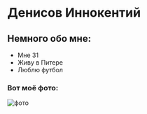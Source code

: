 # Денисов Иннокентий 

## Немного обо мне:

* Мне 31
* Живу в Питере
* Люблю футбол

### Вот моё фото:

 ![фото](../Zv_O-baPL3g.png)
 
 

